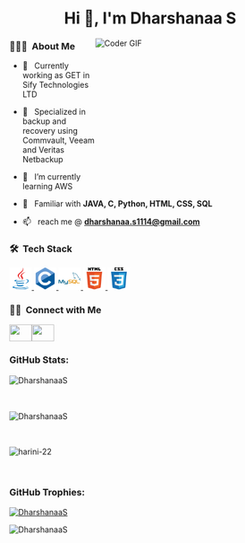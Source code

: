 
<!--
**DharshanaaS/DharshanaaS** is a ✨ _special_ ✨ repository because its `README.md` (this file) appears on your GitHub profile.

Here are some ideas to get you started:

- 👯 I’m looking to collaborate on ...
- 📫 How to reach me: ...
- 😄 Pronouns: ...
- ⚡ Fun fact: ...
-->
<h1 align="center">Hi 👋, I'm Dharshanaa S</h1>

<img align="right" alt="Coder GIF" height=250 width=350 src="https://cdn.dribbble.com/users/2704414/screenshots/7466903/media/b08ab576316bd4582fef189f471cd9e5.gif"/>


<h3> 👨🏻‍💻 &nbsp;About Me </h3>

- 🔭 &nbsp; Currently working as GET in Sify Technologies LTD 
- 🤔 &nbsp; Specialized in backup and recovery using Commvault, Veeam and Veritas Netbackup
- 🌱 &nbsp; I’m currently learning AWS 
- 💬 &nbsp; Familiar with **JAVA, C, Python, HTML, CSS, SQL**

- 📫 &nbsp; reach me @ **dharshanaa.s1114@gmail.com**

<h3> 🛠 &nbsp;Tech Stack</h3>

<p align="left"> <a href="https://www.java.com" target="_blank" rel="noreferrer"> <img src="https://raw.githubusercontent.com/devicons/devicon/master/icons/java/java-original.svg" alt="java" width="40" height="40"/> </a> <a href="https://www.cprogramming.com/" target="_blank" rel="noreferrer"> <img src="https://raw.githubusercontent.com/devicons/devicon/master/icons/c/c-original.svg" alt="c" width="40" height="40"/> </a> <a href="https://www.mysql.com/" target="_blank" rel="noreferrer"> <img src="https://raw.githubusercontent.com/devicons/devicon/master/icons/mysql/mysql-original-wordmark.svg" alt="mysql" width="40" height="40"/> </a> <a href="https://www.w3.org/html/" target="_blank" rel="noreferrer"> <img src="https://raw.githubusercontent.com/devicons/devicon/master/icons/html5/html5-original-wordmark.svg" alt="html5" width="40" height="40"/> </a> <a href="https://www.w3schools.com/css/" target="_blank" rel="noreferrer"> <img src="https://raw.githubusercontent.com/devicons/devicon/master/icons/css3/css3-original-wordmark.svg" alt="css3" width="40" height="40"/> </a>
  
<h3> 🤝🏻 &nbsp;Connect with Me </h3>

<p>
<a href="https://www.linkedin.com/in/dharshanaa-s-914432217/" target="blank"> <img align="center" src="https://raw.githubusercontent.com/rahuldkjain/github-profile-readme-generator/master/src/images/icons/Social/linked-in-alt.svg" height="30" width="40" /></a><a href="https://www.hackerrank.com/Dharsha_S1114" target="blank"><img align="center" src="https://raw.githubusercontent.com/rahuldkjain/github-profile-readme-generator/master/src/images/icons/Social/hackerrank.svg"  height="30" width="40" /></a> 
</p>

<h3 align="left">GitHub Stats:</h3>

<p><img align="center" src="https://github-readme-stats.vercel.app/api/top-langs?username=DharshanaaS&show_icons=true&locale=en&layout=compact" alt="DharshanaaS" /></p>
<br>
<p>
  <img align="center" src="https://github-readme-stats.vercel.app/api?username=DharshanaaS&show_icons=true&locale=en" alt="DharshanaaS" /></p>
<br>
<p><img align="center" src="https://github-readme-streak-stats.herokuapp.com/?user=harini-22&" alt="harini-22" /></p>
<br>
<h3 align="left">GitHub Trophies:</h3>
<p align="left"> <a href="https://github.com/ryo-ma/github-profile-trophy"><img src="https://github-profile-trophy.vercel.app/?username=DharshanaaS" alt="DharshanaaS" /></a> </p>

<p align="left"> <img src="https://komarev.com/ghpvc/?username=DharshanaaS&label=Profile%20views&color=0e75b6&style=flat" alt="DharshanaaS" /> </p>
